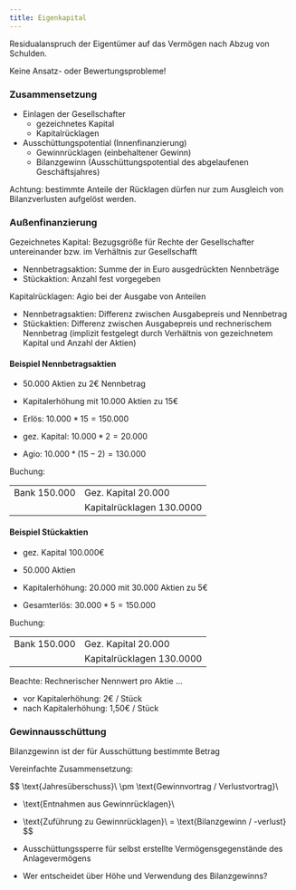 ```yaml
---
title: Eigenkapital
---
```

Residualanspruch der Eigentümer auf das Vermögen nach Abzug von Schulden.

Keine Ansatz- oder Bewertungsprobleme!

### Zusammensetzung
- Einlagen der Gesellschafter
  - gezeichnetes Kapital
  - Kapitalrücklagen
- Ausschüttungspotential (Innenfinanzierung)
  - Gewinnrücklagen (einbehaltener Gewinn)
  - Bilanzgewinn (Ausschüttungspotential des abgelaufenen Geschäftsjahres)

Achtung: bestimmte Anteile der Rücklagen dürfen nur zum Ausgleich von Bilanzverlusten aufgelöst werden.


### Außenfinanzierung
Gezeichnetes Kapital: Bezugsgröße für Rechte der Gesellschafter untereinander bzw. im Verhältnis zur Gesellschafft
- Nennbetragsaktion: Summe der in Euro ausgedrückten Nennbeträge
- Stückaktion: Anzahl fest vorgegeben

Kapitalrücklagen: Agio bei der Ausgabe von Anteilen
- Nennbetragsaktien: Differenz zwischen Ausgabepreis und Nennbetrag
- Stückaktien: Differenz zwischen Ausgabepreis und rechnerischem Nennbetrag (implizit festgelegt durch Verhältnis von gezeichnetem Kapital und Anzahl der Aktien)

#### Beispiel Nennbetragsaktien
- 50.000 Aktien zu 2€ Nennbetrag
- Kapitalerhöhung mit 10.000 Aktien zu 15€  

- Erlös: $10.000 * 15 = 150.000$
- gez. Kapital: $10.000 * 2 = 20.000$
- Agio: $10.000 * (15 - 2) = 130.000$

Buchung:

| | |
--- | --- |
Bank 150.000 | Gez. Kapital 20.000
| | Kapitalrücklagen 130.0000 |

#### Beispiel Stückaktien
- gez. Kapital 100.000€
- 50.000 Aktien
- Kapitalerhöhung: 20.000 mit 30.000 Aktien zu 5€

- Gesamterlös: $30.000 * 5 = 150.000$

Buchung:

| | |
--- | --- |
Bank 150.000 | Gez. Kapital 20.000
| | Kapitalrücklagen 130.0000 |


Beachte: Rechnerischer Nennwert pro Aktie ...
- vor Kapitalerhöhung: 2€ / Stück
- nach Kapitalerhöhung: 1,50€ / Stück

### Gewinnausschüttung
Bilanzgewinn ist der für Ausschüttung bestimmte Betrag

Vereinfachte Zusammensetzung:

$$
\text{Jahresüberschuss}\\
\pm \text{Gewinnvortrag / Verlustvortrag}\\
+ \text{Entnahmen aus Gewinnrücklagen}\\
- \text{Zuführung zu Gewinnrücklagen}\\
= \text{Bilanzgewinn / -verlust}
$$

- Ausschüttungssperre für selbst erstellte Vermögensgegenstände des Anlagevermögens
- Wer entscheidet über Höhe und Verwendung des Bilanzgewinns?
